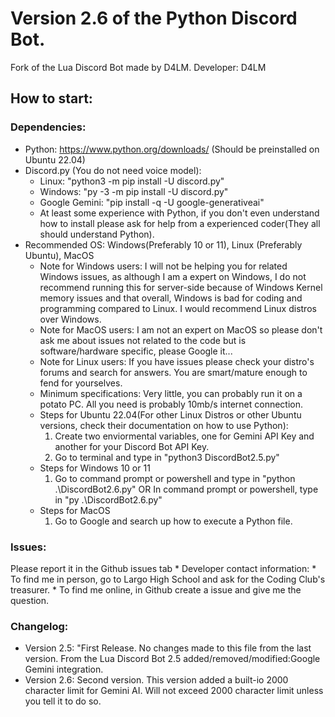 # Version 2.6 of the Python Discord Bot. 
Fork of the Lua Discord Bot made by D4LM.
Developer: D4LM
## How to start: 
### Dependencies:
* Python: https://www.python.org/downloads/ (Should be preinstalled on Ubuntu 22.04)
* Discord.py (You do not need voice model):
    * Linux: "python3 -m pip install -U discord.py"
    * Windows: "py -3 -m pip install -U discord.py"
    * Google Gemini: "pip install -q -U google-generativeai"
    * At least some experience with Python, if you don't even understand how to install please ask for help from a 
        experienced coder(They all should understand Python).
* Recommended OS: Windows(Preferably 10 or 11), Linux (Preferably Ubuntu), MacOS
    * Note for Windows users: I will not be helping you for related Windows issues, as although I am a expert on Windows,
        I do not recommend running this for server-side because of Windows Kernel memory issues and that overall,
        Windows is bad for coding and programming compared to Linux. I would recommend Linux distros over Windows.
    * Note for MacOS users: I am not an expert on MacOS so please don't ask me about issues not related to the code 
        but is software/hardware specific, please Google it...
    * Note for Linux users: If you have issues please check your distro's forums and search for answers. 
        You are smart/mature enough to fend for yourselves.
    * Minimum specifications: Very little, you can probably run it on a potato PC. 
        All you need is probably 10mb/s internet connection.
    * Steps for Ubuntu 22.04(For other Linux Distros or other Ubuntu versions,
        check their documentation on how to use Python):
        1. Create two enviormental variables, one for Gemini API Key and another for your Discord Bot API Key.
        2. Go to terminal and type in "python3 DiscordBot2.5.py"
    * Steps for Windows 10 or 11
        1. Go to command prompt or powershell and type in "python .\DiscordBot2.6.py"
        OR
        In command prompt or powershell, type in "py .\DiscordBot2.6.py" 
    * Steps for MacOS
        1. Go to Google and search up how to execute a Python file.
### Issues:
Please report it in the Github issues tab
    * Developer contact information:
        * To find me in person, go to Largo High School and ask for the Coding Club's treasurer.
        * To find me online, in Github create a issue and give me the question.
### Changelog: 
   * Version 2.5: "First Release. No changes made to this file from the last version. From the Lua Discord Bot 2.5
        added/removed/modified:Google Gemini integration.
   * Version 2.6: Second version. This version added a built-io 2000 character limit for Gemini AI. Will 
        not exceed 2000 character limit unless you tell it to do so.
